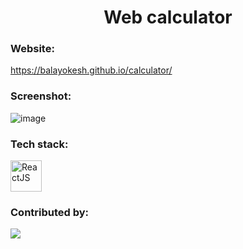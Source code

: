 <h1 align='center'>Web calculator</h1>

### Website:
https://balayokesh.github.io/calculator/

### Screenshot:
![image](https://user-images.githubusercontent.com/59578892/132101218-871cb6d1-7e29-4fc2-9d42-14d50ba35d2c.png)

### Tech stack:
<img src="https://cdn.jsdelivr.net/gh/devicons/devicon/icons/react/react-original-wordmark.svg" title='ReactJS' alt='ReactJS' width='50' />
          
### Contributed by:
<a href="https://github.com/balayokesh/calculator/graphs/contributors">
  <img src="https://contrib.rocks/image?repo=balayokesh/calculator" />
</a>
